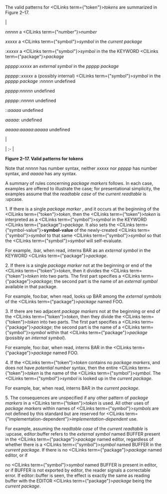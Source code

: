  



The valid patterns for <ClLinks  term={"token"}><i>tokens</i></ClLinks> are summarized in Figure 2–17.  







|<p>*nnnnn* a <ClLinks  term={"number"}><i>number</i></ClLinks> </p><p>*xxxxx* a <ClLinks  term={"symbol"}><i>symbol</i></ClLinks> in the *current package* </p><p>:*xxxxx* a <ClLinks  term={"symbol"}><i>symbol</i></ClLinks> in the the KEYWORD <ClLinks  term={"package"}><i>package</i></ClLinks> </p><p>*ppppp*:*xxxxx* an *external symbol* in the *ppppp package* </p><p>*ppppp*::*xxxxx* a (possibly internal) <ClLinks  term={"symbol"}><i>symbol</i></ClLinks> in the *ppppp package* :*nnnnn* undefined </p><p>*ppppp*:*nnnnn* undefined </p><p>*ppppp*::*nnnnn* undefined </p><p>::*aaaaa* undefined </p><p>*aaaaa*: undefined </p><p>*aaaaa*:*aaaaa*:*aaaaa* undefined</p>|

| :- |





**Figure 2–17. Valid patterns for tokens** 



Note that *nnnnn* has number syntax, neither *xxxxx* nor *ppppp* has number syntax, and *aaaaa* has any syntax. 



A summary of rules concerning *package markers* follows. In each case, examples are offered to illustrate the case; for presentational simplicity, the examples assume that the *readtable case* of the *current readtable* is :upcase. 



1\. If there is a single *package marker* , and it occurs at the beginning of the <ClLinks  term={"token"}><i>token</i></ClLinks>, then the <ClLinks  term={"token"}><i>token</i></ClLinks> is interpreted as a <ClLinks  term={"symbol"}><i>symbol</i></ClLinks> in the KEYWORD <ClLinks  term={"package"}><i>package</i></ClLinks>. It also sets the <ClLinks  term={"symbol-value"}><b>symbol-value</b></ClLinks> of the newly-created <ClLinks  term={"symbol"}><i>symbol</i></ClLinks> to that same <ClLinks  term={"symbol"}><i>symbol</i></ClLinks> so that the <ClLinks  term={"symbol"}><i>symbol</i></ClLinks> will self-evaluate. 



For example, :bar, when read, interns BAR as an *external symbol* in the KEYWORD <ClLinks  term={"package"}><i>package</i></ClLinks>. 



2\. If there is a single *package marker* not at the beginning or end of the <ClLinks  term={"token"}><i>token</i></ClLinks>, then it divides the <ClLinks  term={"token"}><i>token</i></ClLinks> into two parts. The first part specifies a <ClLinks  term={"package"}><i>package</i></ClLinks>; the second part is the name of an *external symbol* available in that package. 



For example, foo:bar, when read, looks up BAR among the *external symbols* of the <ClLinks  term={"package"}><i>package</i></ClLinks> named FOO. 



3\. If there are two adjacent *package markers* not at the beginning or end of the <ClLinks  term={"token"}><i>token</i></ClLinks>, then they divide the <ClLinks  term={"token"}><i>token</i></ClLinks> into two parts. The first part specifies a <ClLinks  term={"package"}><i>package</i></ClLinks>; the second part is the name of a <ClLinks  term={"symbol"}><i>symbol</i></ClLinks> within that <ClLinks  term={"package"}><i>package</i></ClLinks> (possibly an *internal symbol*). 



For example, foo::bar, when read, interns BAR in the <ClLinks  term={"package"}><i>package</i></ClLinks> named FOO. 



4\. If the <ClLinks  term={"token"}><i>token</i></ClLinks> contains no *package markers*, and does not have *potential number* syntax, then the entire <ClLinks  term={"token"}><i>token</i></ClLinks> is the name of the <ClLinks  term={"symbol"}><i>symbol</i></ClLinks>. The <ClLinks  term={"symbol"}><i>symbol</i></ClLinks> is looked up in the *current package*. 



For example, bar, when read, interns BAR in the *current package*.  







5\. The consequences are unspecified if any other pattern of *package markers* in a <ClLinks  term={"token"}><i>token</i></ClLinks> is used. All other uses of *package markers* within names of <ClLinks  term={"symbol"}><i>symbols</i></ClLinks> are not defined by this standard but are reserved for <ClLinks  term={"implementation-dependent"}><i>implementation-dependent</i></ClLinks> use. 



For example, assuming the *readtable case* of the *current readtable* is :upcase, editor:buffer refers to the *external symbol* named BUFFER present in the <ClLinks  term={"package"}><i>package</i></ClLinks> named editor, regardless of whether there is a <ClLinks  term={"symbol"}><i>symbol</i></ClLinks> named BUFFER in the *current package*. If there is no <ClLinks  term={"package"}><i>package</i></ClLinks> named editor, or if 



no <ClLinks  term={"symbol"}><i>symbol</i></ClLinks> named BUFFER is present in editor, or if BUFFER is not exported by editor, the reader signals a correctable error. If editor::buffer is seen, the effect is exactly the same as reading buffer with the EDITOR <ClLinks  term={"package"}><i>package</i></ClLinks> being the *current package*. 



